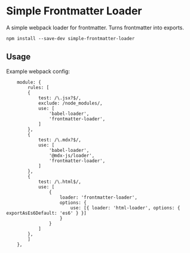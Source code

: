# Simple Frontmatter Loader

A simple webpack loader for frontmatter. Turns frontmatter into exports.

```
npm install --save-dev simple-frontmatter-loader
```

## Usage

Example webpack config:

```
	module: {
		rules: [
		{
			test: /\.jsx?$/,
			exclude: /node_modules/,
			use: [
				'babel-loader',
				'frontmatter-loader',
			]
		},
		{
			test: /\.mdx?$/,
			use: [
				'babel-loader',
				'@mdx-js/loader',
				'frontmatter-loader',
			]
		},
		{
			test: /\.html$/,
			use: [
				{
					loader: 'frontmatter-loader',
					options: {
						use: [{ loader: 'html-loader', options: { exportAsEs6Default: 'es6' } }]
					}
				}
			]
		},
		]
	},
```

